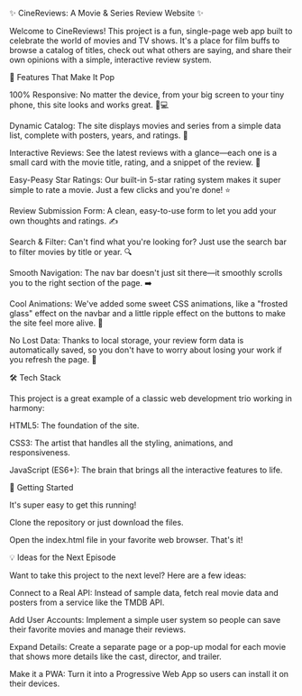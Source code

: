 ✨ CineReviews: A Movie & Series Review Website ✨

Welcome to CineReviews! This project is a fun, single-page web app built to celebrate the world of movies and TV shows. It's a place for film buffs to browse a catalog of titles, check out what others are saying, and share their own opinions with a simple, interactive review system.


🚀 Features That Make It Pop

100% Responsive: No matter the device, from your big screen to your tiny phone, this site looks and works great. 📱💻

Dynamic Catalog: The site displays movies and series from a simple data list, complete with posters, years, and ratings. 🍿

Interactive Reviews: See the latest reviews with a glance—each one is a small card with the movie title, rating, and a snippet of the review. 📝

Easy-Peasy Star Ratings: Our built-in 5-star rating system makes it super simple to rate a movie. Just a few clicks and you're done! ⭐

Review Submission Form: A clean, easy-to-use form to let you add your own thoughts and ratings. ✍️

Search & Filter: Can't find what you're looking for? Just use the search bar to filter movies by title or year. 🔍

Smooth Navigation: The nav bar doesn't just sit there—it smoothly scrolls you to the right section of the page. ➡️

Cool Animations: We've added some sweet CSS animations, like a "frosted glass" effect on the navbar and a little ripple effect on the buttons to make the site feel more alive. 🎨

No Lost Data: Thanks to local storage, your review form data is automatically saved, so you don't have to worry about losing your work if you refresh the page. 💾


🛠️ Tech Stack

This project is a great example of a classic web development trio working in harmony:

HTML5: The foundation of the site.

CSS3: The artist that handles all the styling, animations, and responsiveness.

JavaScript (ES6+): The brain that brings all the interactive features to life.


🏃 Getting Started

It's super easy to get this running!

Clone the repository or just download the files.

Open the index.html file in your favorite web browser. That's it!


💡 Ideas for the Next Episode

Want to take this project to the next level? Here are a few ideas:

Connect to a Real API: Instead of sample data, fetch real movie data and posters from a service like the TMDB API.

Add User Accounts: Implement a simple user system so people can save their favorite movies and manage their reviews.

Expand Details: Create a separate page or a pop-up modal for each movie that shows more details like the cast, director, and trailer.

Make it a PWA: Turn it into a Progressive Web App so users can install it on their devices.
